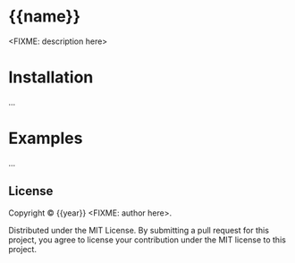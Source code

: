 # {{name}}

<FIXME: description here>

# Installation

...

# Examples

...

## License

Copyright © {{year}} <FIXME: author here>.

Distributed under the MIT License. By submitting a pull request for
this project, you agree to license your contribution under the MIT
license to this project.